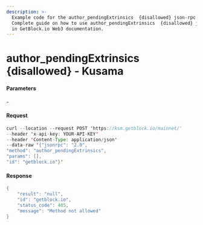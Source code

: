 ```yaml
---
description: >-
  Example code for the author_pendingExtrinsics  {disallowed} json-rpc method.
  Сomplete guide on how to use author_pendingExtrinsics  {disallowed} json-rpc
  in GetBlock.io Web3 documentation.
---
```


# author\_pendingExtrinsics {disallowed} - Kusama

#### Parameters

\-

#### Request

```java
curl --location --request POST 'https://ksm.getblock.io/mainnet/' 
--header 'x-api-key: YOUR-API-KEY' 
--header 'Content-Type: application/json' 
--data-raw '{"jsonrpc": "2.0",
"method": "author_pendingExtrinsics",
"params": [],
"id": "getblock.io"}'
```

#### Response

```java
{
    "result": "null",
    "id": "getblock.io",
    "status_code": 405,
    "message": "Method not allowed"
}
```
